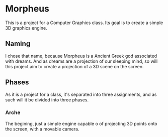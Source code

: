# Morpheus
This is a project for a Computer Graphics class. Its goal is to create a simple 3D graphics engine.

## Naming
I chose that name, because Morpheus is a Ancient Greek god associated with dreams. And as dreams are a projection of our
sleeping mind, so will this project aim to create a projection of a 3D scene on the screen.

## Phases
As it is a project for a class, it's separated into three assignments, and as such will it be divided into three phases.

### Arche
The begining, just a simple engine capable o of projecting 3D points onto the screen, with a movable camera.